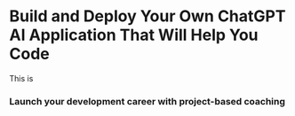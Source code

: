 # Build and Deploy Your Own ChatGPT AI Application That Will Help You Code

This is

### Launch your development career with project-based coaching 